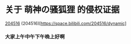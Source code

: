 # 关于 萌神の骚狐狸 的侵权证据

[204516](https://space.bilibili.com/204516/dynamic)
(204516)[https://space.bilibili.com/204516/dynamic]<br>
### 大家上午中午下午晚上好啊
